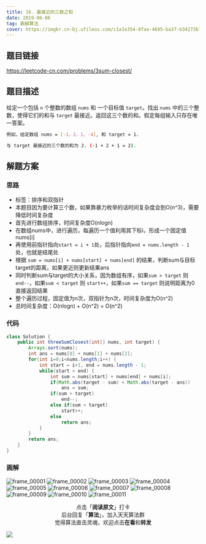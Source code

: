 ```yaml
---
title: 16. 最接近的三数之和
date: 2019-06-06
tag: 画解算法
cover: https://imgkr.cn-bj.ufileos.com/c1a1e354-8faa-4695-ba37-b34273b7cd4a.png
---
```


## 题目链接

https://leetcode-cn.com/problems/3sum-closest/

## 题目描述

给定一个包括 `n` 个整数的数组 `nums` 和 一个目标值 `target`。找出 `nums` 中的三个整数，使得它们的和与 `target` 最接近。返回这三个数的和。假定每组输入只存在唯一答案。

```bash
例如，给定数组 nums = [-1，2，1，-4], 和 target = 1.

与 target 最接近的三个数的和为 2. (-1 + 2 + 1 = 2).
```

## 解题方案

### 思路

- 标签：排序和双指针
- 本题目因为要计算三个数，如果靠暴力枚举的话时间复杂度会到O(n^3)，需要降低时间复杂度
- 首先进行数组排序，时间复杂度O(nlogn)
- 在数组nums中，进行遍历，每遍历一个值利用其下标i，形成一个固定值nums[i]
- 再使用前指针指向`start = i + 1`处，后指针指向`end = nums.length - 1`处，也就是结尾处
- 根据 `sum = nums[i] + nums[start] + nums[end]` 的结果，判断sum与目标target的距离，如果更近则更新结果ans
- 同时判断sum与target的大小关系，因为数组有序，如果`sum > target` 则 `end--`，如果`sum < target` 则 `start++`，如果`sum == target` 则说明距离为0直接返回结果
- 整个遍历过程，固定值为n次，双指针为n次，时间复杂度为O(n^2)
- 总时间复杂度：O(nlogn) + O(n^2) = O(n^2)


### 代码

```java
class Solution {
    public int threeSumClosest(int[] nums, int target) {
        Arrays.sort(nums);
        int ans = nums[0] + nums[1] + nums[2];
        for(int i=0;i<nums.length;i++) {
            int start = i+1, end = nums.length - 1;
            while(start < end) {
                int sum = nums[start] + nums[end] + nums[i];
                if(Math.abs(target - sum) < Math.abs(target - ans))
                    ans = sum;
                if(sum > target)
                    end--;
                else if(sum < target)
                    start++;
                else
                    return ans;
            }
        }
        return ans;
    }
}
```

### 画解

![frame_00001](https://imgkr.cn-bj.ufileos.com/92ff99b7-5b85-4100-8f80-1dca74870700.png)
![frame_00002](https://imgkr.cn-bj.ufileos.com/230f28b0-9d06-45c4-a983-eb10e2b99754.png)
![frame_00003](https://imgkr.cn-bj.ufileos.com/2e8d7fd9-f074-41ec-9481-80c83e83b662.png)
![frame_00004](https://imgkr.cn-bj.ufileos.com/8827e612-a2ef-4faa-ad57-83f7d397053c.png)
![frame_00005](https://imgkr.cn-bj.ufileos.com/dbb5c012-7cc8-40e9-adb6-0863390bb1bf.png)
![frame_00006](https://imgkr.cn-bj.ufileos.com/978f70ca-f9ca-49fd-841f-06079688f81a.png)
![frame_00007](https://imgkr.cn-bj.ufileos.com/513251a3-be71-4606-924b-11e62f5cf032.png)
![frame_00008](https://imgkr.cn-bj.ufileos.com/8123c229-8f69-4e03-934f-2f8e5191e973.png)
![frame_00009](https://imgkr.cn-bj.ufileos.com/85b8ae54-c223-493c-b3ed-e983cf12720c.png)
![frame_00010](https://imgkr.cn-bj.ufileos.com/02f3b917-a4bf-40da-b050-0e68b6ea328e.png)
![frame_00011](https://imgkr.cn-bj.ufileos.com/c1a1e354-8faa-4695-ba37-b34273b7cd4a.png)

<span style="display:block;text-align:center;">点击「<strong>阅读原文</strong>」打卡</span>
<span style="display:block;text-align:center;">后台回复「<strong>算法</strong>」，加入天天算法群</span>
<span style="display:block;text-align:center;">觉得算法直击灵魂，欢迎点击<strong>在看</strong>和<strong>转发</strong></span>

![](https://gitee.com/guanpengchn/picture/raw/master/2020-9-11/1599805100027-image.png)